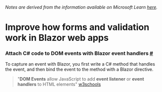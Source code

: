 _Notes are derived from the information available on Microsoft Learn [here](https://learn.microsoft.com/en-us/training/modules/blazor-improve-how-forms-work/)._ 

# Improve how forms and validation work in Blazor web apps

### Attach C# code to DOM events with Blazor event handlers [#](https://learn.microsoft.com/en-us/training/modules/blazor-improve-how-forms-work/2-attach-csharp-code-dom-events-blazor-event-handlers)

To capture an event with Blazor, you first write a C# method that handles the event, and then bind the event to the method with a Blazor directive.
> "**DOM Events** allow JavaScript to add **event listener** or **event handlers** to HTML elements" [w3schools](https://www.w3schools.com/jsref/dom_obj_event.asp)

